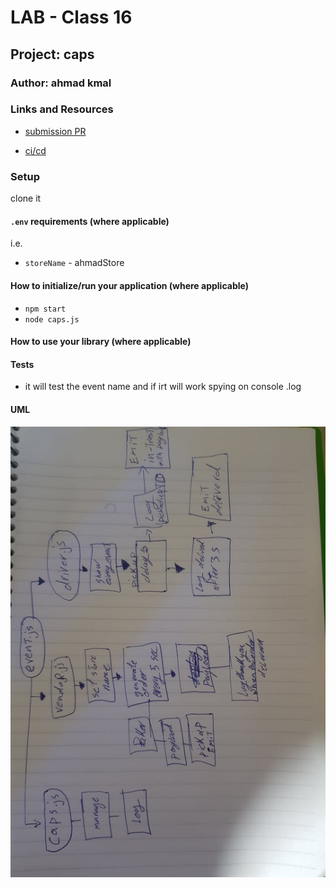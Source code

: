 # LAB - Class 16

## Project: caps

### Author: ahmad kmal

### Links and Resources

- [submission PR](https://github.com/401-advanced-javascript-ahmadkmal/authenticated-api-server)

- [ci/cd](https://github.com/401-advanced-javascript-ahmadkmal/caps/actions/runs/135375634)

<!-- - [back-end server url](http://xyz.com) (when applicable)
- [front-end application](http://xyz.com) (when applicable) -->

### Setup

clone it

#### `.env` requirements (where applicable)

i.e.

- `storeName` - ahmadStore

<!-- - `PORT` - Port Number
- `MONGODB_URI` - URL to the running mongo instance/db -->

#### How to initialize/run your application (where applicable)

- `npm start`
- `node caps.js`

#### How to use your library (where applicable)

#### Tests

- it will test the event name and if irt will work spying on console .log

#### UML

![UML ](104166699_258063258810441_4164137490625074900_n.jpg)

